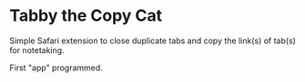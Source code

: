 # Tabby the Copy Cat
Simple Safari extension to close duplicate tabs and copy the link(s) of tab(s) for notetaking.

First "app" programmed.
